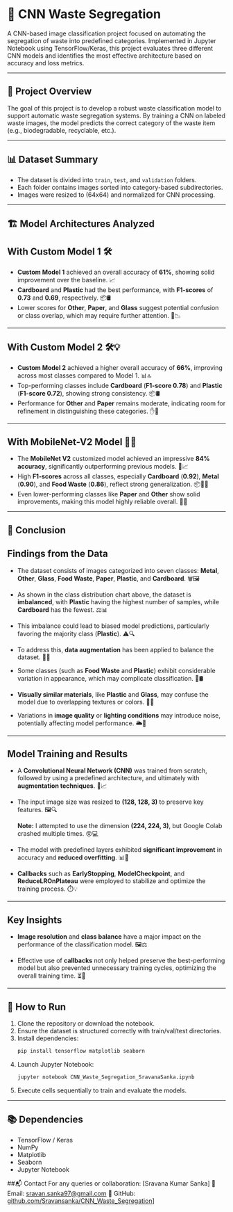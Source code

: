 
# 🧠 CNN Waste Segregation

A CNN-based image classification project focused on automating the segregation of waste into predefined categories. Implemented in Jupyter Notebook using TensorFlow/Keras, this project evaluates three different CNN models and identifies the most effective architecture based on accuracy and loss metrics.

---

## 📂 Project Overview

The goal of this project is to develop a robust waste classification model to support automatic waste segregation systems. By training a CNN on labeled waste images, the model predicts the correct category of the waste item (e.g., biodegradable, recyclable, etc.).

---

## 📊 Dataset Summary

- The dataset is divided into `train`, `test`, and `validation` folders.
- Each folder contains images sorted into category-based subdirectories.
- Images were resized to (64x64) and normalized for CNN processing.

---

## 🏗️ Model Architectures Analyzed

## **With Custom Model 1** 🛠️

- **Custom Model 1** achieved an overall accuracy of **61%**, showing solid improvement over the baseline. 📈
- **Cardboard** and **Plastic** had the best performance, with **F1-scores** of **0.73** and **0.69**, respectively. 📦🛢️
- Lower scores for **Other**, **Paper**, and **Glass** suggest potential confusion or class overlap, which may require further attention. 🚧📉

---

## **With Custom Model 2** 🛠️💡

- **Custom Model 2** achieved a higher overall accuracy of **66%**, improving across most classes compared to Model 1. 📊🔝
- Top-performing classes include **Cardboard** (**F1-score 0.78**) and **Plastic** (**F1-score 0.72**), showing strong consistency. 📦🛢️
- Performance for **Other** and **Paper** remains moderate, indicating room for refinement in distinguishing these categories. ✋📜

---

## **With MobileNet-V2 Model** 📱🚀

- The **MobileNet V2** customized model achieved an impressive **84% accuracy**, significantly outperforming previous models. 🌟📈
- High **F1-scores** across all classes, especially **Cardboard** (**0.92**), **Metal** (**0.90**), and **Food Waste** (**0.86**), reflect strong generalization. 📦🔩🍲
- Even lower-performing classes like **Paper** and **Other** show solid improvements, making this model highly reliable overall. 📑🔄


---

## 📌 Conclusion

## **Findings from the Data**

- The dataset consists of images categorized into seven classes: **Metal**, **Other**, **Glass**, **Food Waste**, **Paper**, **Plastic**, and **Cardboard**. 🗑️🖼️

- As shown in the class distribution chart above, the dataset is **imbalanced**, with **Plastic** having the highest number of samples, while **Cardboard** has the fewest. ⚖️📊

- This imbalance could lead to biased model predictions, particularly favoring the majority class (**Plastic**). ⚠️🔍

- To address this, **data augmentation** has been applied to balance the dataset. 🔄✨

- Some classes (such as **Food Waste** and **Plastic**) exhibit considerable variation in appearance, which may complicate classification. 🍲🛢️

- **Visually similar materials**, like **Plastic** and **Glass**, may confuse the model due to overlapping textures or colors. 🥤🍷

- Variations in **image quality** or **lighting conditions** may introduce noise, potentially affecting model performance. 🌥️📸

---

## **Model Training and Results**

- A **Convolutional Neural Network (CNN)** was trained from scratch, followed by using a predefined architecture, and ultimately with **augmentation techniques**. 🤖📈

- The input image size was resized to **(128, 128, 3)** to preserve key features. 🖼️🔍

  **Note:** I attempted to use the dimension **(224, 224, 3)**, but Google Colab crashed multiple times. 😵💻

- The model with predefined layers exhibited **significant improvement** in accuracy and **reduced overfitting**. 📊🔧

- **Callbacks** such as **EarlyStopping**, **ModelCheckpoint**, and **ReduceLROnPlateau** were employed to stabilize and optimize the training process. ⏱️💡

---

## **Key Insights**

- **Image resolution** and **class balance** have a major impact on the performance of the classification model. 🖼️⚖️

- Effective use of **callbacks** not only helped preserve the best-performing model but also prevented unnecessary training cycles, optimizing the overall training time. ⏳🎯


---

## 🚀 How to Run

1. Clone the repository or download the notebook.
2. Ensure the dataset is structured correctly with train/val/test directories.
3. Install dependencies:
   ```bash
   pip install tensorflow matplotlib seaborn
   ```
4. Launch Jupyter Notebook:
   ```bash
   jupyter notebook CNN_Waste_Segregation_SravanaSanka.ipynb
   ```
5. Execute cells sequentially to train and evaluate the models.

---

## 📚 Dependencies

- TensorFlow / Keras
- NumPy
- Matplotlib
- Seaborn
- Jupyter Notebook

##📬 Contact
For any queries or collaboration: [Sravana Kumar Sanka]
📧 Email: sravan.sanka97@gmail.com
🔗 GitHub: [github.com/Sravansanka/CNN_Waste_Segregation](https://github.com/Sravansanka/CNN_Waste_Segregation)]
